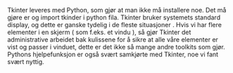 Tkinter leveres med Python, som gjør at man ikke må installere noe. Det må gjøre er og import tkinder i python fila. 
Tkinter bruker systemets standard display, og dette er ganske tydelig i de fleste situasjoner . Hvis vi har flere elementer i en skjerm 
( som f.eks. et vindu ), så gjør Tkinter det administrative arbeidet bak kulissene for å sikre at alle våre elementer er vist og passer i vinduet, dette er det ikke så mange andre toolkits som gjør. Pythons hjelpefunksjon er også svært samkjørte med Tkinter, noe vi fant svært nyttig.
